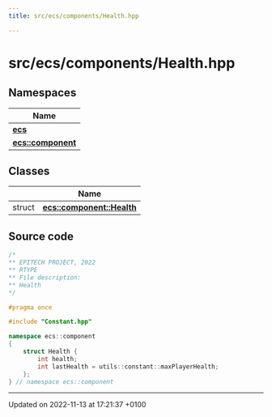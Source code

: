 ```yaml
---
title: src/ecs/components/Health.hpp

---
```


# src/ecs/components/Health.hpp



## Namespaces

| Name           |
| -------------- |
| **[ecs](Namespaces/namespaceecs.md)**  |
| **[ecs::component](Namespaces/namespaceecs_1_1component.md)**  |

## Classes

|                | Name           |
| -------------- | -------------- |
| struct | **[ecs::component::Health](Classes/structecs_1_1component_1_1_health.md)**  |




## Source code

```cpp
/*
** EPITECH PROJECT, 2022
** RTYPE
** File description:
** Health
*/

#pragma once

#include "Constant.hpp"

namespace ecs::component
{
    struct Health {
        int health;
        int lastHealth = utils::constant::maxPlayerHealth;
    };
} // namespace ecs::component
```


-------------------------------

Updated on 2022-11-13 at 17:21:37 +0100
